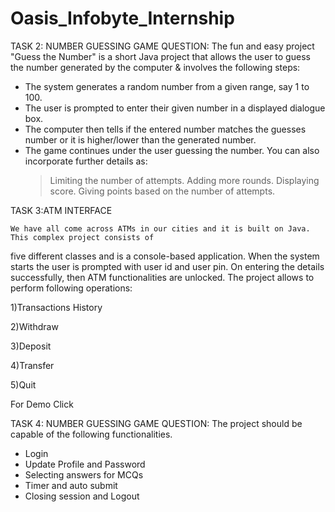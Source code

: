 # Oasis_Infobyte_Internship

TASK 2: NUMBER GUESSING GAME QUESTION: 
	The fun and easy project "Guess the Number" is a short Java project that allows the user to guess the number generated by the computer & involves the following steps:

* The system generates a random number from a given range, say 1 to 100.
* The user is prompted to enter their given number in a displayed dialogue box.
* The computer then tells if the entered number matches the guesses number or it is higher/lower than the generated number.
* The game continues under the user guessing the number. You can also incorporate further details as:
  > Limiting the number of attempts.
  > Adding more rounds.
  > Displaying score.
  > Giving points based on the number of attempts.


TASK 3:ATM INTERFACE

	We have all come across ATMs in our cities and it is built on Java. This complex project consists of
five different classes and is a console-based application. When the system starts the user is
prompted with user id and user pin. On entering the details successfully, then ATM functionalities
are unlocked. The project allows to perform following operations:

1)Transactions History

2)Withdraw

3)Deposit

4)Transfer

5)Quit

For Demo Click



TASK 4: NUMBER GUESSING GAME QUESTION: The project should be capable of the following functionalities.

* Login
* Update Profile and Password
* Selecting answers for MCQs
* Timer and auto submit
* Closing session and Logout
